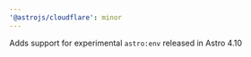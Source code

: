 ```yaml
---
'@astrojs/cloudflare': minor
---
```


Adds support for experimental `astro:env` released in Astro 4.10
